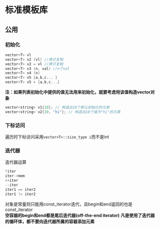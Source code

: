 # 标准模板库
## 公用
### 初始化
```C
vector<T> vl
vector<T> v2 (vl) //拷贝复制
vector<T> v2 = vl //拷贝复制
vector<T> v3 (n, val) //n个val
vector<T> v4 (n)
vector<T> v5 {a,b,c... }
vector<T> v5 = {a,b,c...}
```
**注：如果列表初始化中提供的值无法用来初始化，就要考虑用该值构造vector对象**
```C
vector<string> v1{10}; // 构造出10个默认初始化的元素
vector<string> v2{10, "hi"}; // 构造出10个值为"hi"的元素
```
### 下标访问
遍历时下标访问采用`vector<T>::size_type i`而不是int
### 迭代器
迭代器运算
```C
*iter
iter->mem
++iter
--iter
iter1 == iter2
iter1 != iter2
```
对象是常量则只能用const_iterator迭代，且begin和end返回的也是const_iterator  
**空容器的begin和end都是尾后迭代器(off-the-end iterator)**
**凡是使用了迭代器的循环体，都不要向迭代器所属的容器添加元素**